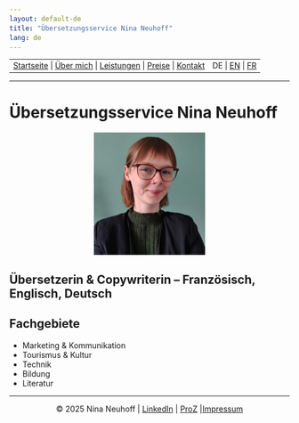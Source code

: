 ```yaml
---
layout: default-de
title: "Übersetzungsservice Nina Neuhoff"
lang: de
---
```


<table width="100%">
<tr>
<td align="left">
<a href="index.html">Startseite</a> |
<a href="about.html">Über mich</a> |
<a href="services.html">Leistungen</a> |
<a href="pricing.html">Preise</a> |
<a href="contact.html">Kontakt</a>
</td>
<td align="right">
DE | <a href="../en/index.html">EN</a> | <a href="../fr/index.html">FR</a>
</td>
</tr>
</table>
<hr>

# Übersetzungsservice Nina Neuhoff

<p align="center">
<img src="../assets/profil.jpg" width="200">
</p>

## Übersetzerin & Copywriterin – Französisch, Englisch, Deutsch

## Fachgebiete
- Marketing & Kommunikation
- Tourismus & Kultur
- Technik
- Bildung
- Literatur

<!-- Footer -->
<hr>
<p align="center">
&copy; 2025 Nina Neuhoff | <a href="http://www.linkedin.com/in/nina-neuhoff-32b162283/">LinkedIn</a> | <a href="https://www.proz.com/translator/4180778">ProZ</a> |<a href="impressum.html">Impressum</a>
</p>
